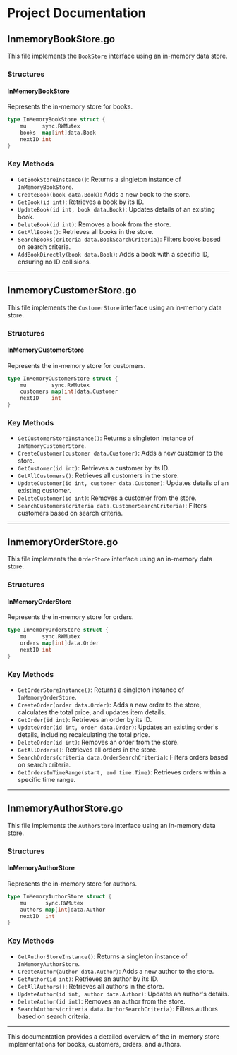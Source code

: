 
# Project Documentation

## InmemoryBookStore.go

This file implements the `BookStore` interface using an in-memory data store.

### Structures

#### InMemoryBookStore
Represents the in-memory store for books.
```go
type InMemoryBookStore struct {
    mu     sync.RWMutex
    books  map[int]data.Book
    nextID int
}
```

### Key Methods
- `GetBookStoreInstance()`: Returns a singleton instance of `InMemoryBookStore`.
- `CreateBook(book data.Book)`: Adds a new book to the store.
- `GetBook(id int)`: Retrieves a book by its ID.
- `UpdateBook(id int, book data.Book)`: Updates details of an existing book.
- `DeleteBook(id int)`: Removes a book from the store.
- `GetAllBooks()`: Retrieves all books in the store.
- `SearchBooks(criteria data.BookSearchCriteria)`: Filters books based on search criteria.
- `AddBookDirectly(book data.Book)`: Adds a book with a specific ID, ensuring no ID collisions.

---

## InmemoryCustomerStore.go

This file implements the `CustomerStore` interface using an in-memory data store.

### Structures

#### InMemoryCustomerStore
Represents the in-memory store for customers.
```go
type InMemoryCustomerStore struct {
    mu        sync.RWMutex
    customers map[int]data.Customer
    nextID    int
}
```

### Key Methods
- `GetCustomerStoreInstance()`: Returns a singleton instance of `InMemoryCustomerStore`.
- `CreateCustomer(customer data.Customer)`: Adds a new customer to the store.
- `GetCustomer(id int)`: Retrieves a customer by its ID.
- `GetAllCustomers()`: Retrieves all customers in the store.
- `UpdateCustomer(id int, customer data.Customer)`: Updates details of an existing customer.
- `DeleteCustomer(id int)`: Removes a customer from the store.
- `SearchCustomers(criteria data.CustomerSearchCriteria)`: Filters customers based on search criteria.

---

## InmemoryOrderStore.go

This file implements the `OrderStore` interface using an in-memory data store.

### Structures

#### InMemoryOrderStore
Represents the in-memory store for orders.
```go
type InMemoryOrderStore struct {
    mu     sync.RWMutex
    orders map[int]data.Order
    nextID int
}
```

### Key Methods
- `GetOrderStoreInstance()`: Returns a singleton instance of `InMemoryOrderStore`.
- `CreateOrder(order data.Order)`: Adds a new order to the store, calculates the total price, and updates item details.
- `GetOrder(id int)`: Retrieves an order by its ID.
- `UpdateOrder(id int, order data.Order)`: Updates an existing order's details, including recalculating the total price.
- `DeleteOrder(id int)`: Removes an order from the store.
- `GetAllOrders()`: Retrieves all orders in the store.
- `SearchOrders(criteria data.OrderSearchCriteria)`: Filters orders based on search criteria.
- `GetOrdersInTimeRange(start, end time.Time)`: Retrieves orders within a specific time range.

---

## InmemoryAuthorStore.go

This file implements the `AuthorStore` interface using an in-memory data store.

### Structures

#### InMemoryAuthorStore
Represents the in-memory store for authors.
```go
type InMemoryAuthorStore struct {
    mu      sync.RWMutex
    authors map[int]data.Author
    nextID  int
}
```

### Key Methods
- `GetAuthorStoreInstance()`: Returns a singleton instance of `InMemoryAuthorStore`.
- `CreateAuthor(author data.Author)`: Adds a new author to the store.
- `GetAuthor(id int)`: Retrieves an author by its ID.
- `GetAllAuthors()`: Retrieves all authors in the store.
- `UpdateAuthor(id int, author data.Author)`: Updates an author's details.
- `DeleteAuthor(id int)`: Removes an author from the store.
- `SearchAuthors(criteria data.AuthorSearchCriteria)`: Filters authors based on search criteria.

---

This documentation provides a detailed overview of the in-memory store implementations for books, customers, orders, and authors. 
